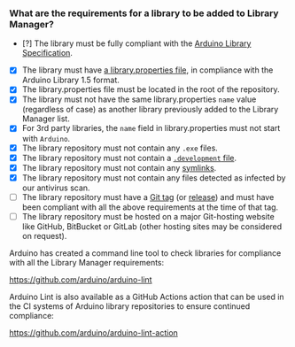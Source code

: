 ### What are the requirements for a library to be added to Library Manager?

- [?] The library must be fully compliant with the [Arduino Library Specification](https://arduino.github.io/arduino-cli/latest/library-specification).
- [X] The library must have [a library.properties file](https://arduino.github.io/arduino-cli/latest/library-specification/#library-metadata), in compliance with the Arduino Library 1.5 format.
- [X] The library.properties file must be located in the root of the repository.
- [X] The library must not have the same library.properties `name` value (regardless of case) as another library previously added to the Library Manager list.
- [X] For 3rd party libraries, the `name` field in library.properties must not start with `Arduino`.
- [X] The library repository must not contain any `.exe` files.
- [X] The library repository must not contain a [`.development` file](https://arduino.github.io/arduino-cli/latest/library-specification/#development-flag-file).
- [X] The library repository must not contain any [symlinks](https://wikipedia.org/wiki/Symbolic_link).
- [X] The library repository must not contain any files detected as infected by our antivirus scan.
- [ ] The library repository must have a [Git tag](https://git-scm.com/book/en/v2/Git-Basics-Tagging) (or [release](https://docs.github.com/repositories/releasing-projects-on-github/managing-releases-in-a-repository)) and must have been compliant with all the above requirements at the time of that tag.
- [ ] The library repository must be hosted on a major Git-hosting website like GitHub, BitBucket or GitLab (other hosting sites may be considered on request).

Arduino has created a command line tool to check libraries for compliance with all the Library Manager requirements:

https://github.com/arduino/arduino-lint

Arduino Lint is also available as a GitHub Actions action that can be used in the CI systems of Arduino library repositories to ensure continued compliance:

https://github.com/arduino/arduino-lint-action